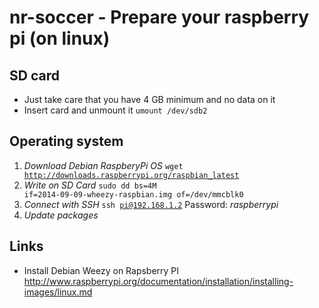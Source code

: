 # nr-soccer - Prepare your raspberry pi (on linux)

## SD card
- Just take care that you have 4 GB minimum and no data on it
- Insert card and unmount it <code>umount /dev/sdb2</code>

## Operating system

1. *Download Debian RaspberyPi OS* <code>wget http://downloads.raspberrypi.org/raspbian_latest</code>
2. *Write on SD Card* <code>sudo dd bs=4M if=2014-09-09-wheezy-raspbian.img of=/dev/mmcblk0</code>
3. *Connect with SSH* <code>ssh pi@192.168.1.2</code> Password: _raspberrypi_ 
4. *Update packages*

## Links
- Install Debian Weezy on Rapsberry PI http://www.raspberrypi.org/documentation/installation/installing-images/linux.md
